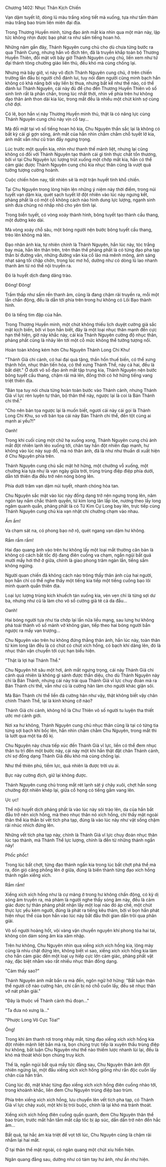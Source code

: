 




Chương 1402: Nhục Thân Kịch Chiến


Vạn dặm tuyết lở, dòng lũ màu trắng xông tiết mà xuống, tựa như tấm thảm màu trắng bao trùm liên miên đại địa.

Trong Thương Huyền minh, từng đạo ánh mắt kia nhìn qua một màn này, lập tức không nhịn được bạo phát ra như sấm tiếng hoan hô.

Những năm gần đây, Thánh Nguyên cung chủ cho dù chưa từng bước ra qua Thánh Cung, nhưng hắn vô địch tên, đã là truyền khắp toàn bộ Thương Huyền Thiên, đối mặt với bây giờ Thánh Nguyên cung chủ, liền xem như tứ đại thánh tông chưởng giáo liên thủ, đều khó mà cùng chống lại.

Nhưng mà bây giờ, vị này vô địch Thánh Nguyên cung chủ, ở trên chiến trường lần đầu bị người chỗ đánh lui, tuy nói đám người cũng minh bạch hắn không có khả năng bởi vậy liền bị thua, nhưng bất kể như thế nào, có thể đánh lui Thánh Nguyên, cái này đủ để cho đến Thương Huyền Thiên vô số sinh linh rất là phấn chấn, trong lúc nhất thời, nhìn về phía trên hư không đạo thân ảnh thon dài kia lúc, trong mắt đều là nhiều một chút kính sợ cùng chờ đợi.

Có lẽ, bọn hắn vị này Thương Huyền minh thủ, thật là có năng lực cùng Thánh Nguyên cung chủ này vịn cổ tay...

Mà đối mặt tại vô số tiếng hoan hô kia, Chu Nguyên thần sắc lại là không có bất kỳ cái gì gợn sóng, ánh mắt của hắn nhìn chằm chằm chỗ tuyết lở kia, ánh mắt vẫn như cũ tràn đầy ngưng trọng.

Lúc trước một quyền kia, nhìn như thanh thế mãnh liệt, nhưng lại cũng không có đối với Thánh Nguyên tạo thành cái gì tính thực chất tổn thương, bởi vì tại Chu Nguyên lực lượng trút xuống một chớp mắt kia, hắn có thể cảm giác được Thánh Nguyên cung chủ kia nhục thân cũng là vượt quá tưởng tượng cường hoành.

Cuộc chiến hôm nay, tất nhiên sẽ là một trận huyết tinh khổ chiến.

Tại Chu Nguyên trong lòng hiện lên những ý niệm này thời điểm, trong núi tuyết vạn dặm kia, quét sạch tuyết lở đột nhiên vào lúc này ngưng kết, phảng phất là có một cỗ không cách nào hình dung lực lượng, ngạnh sinh sinh đưa chúng nó nhấp nhô cho yên tĩnh lại.

Trong biển tuyết, có vòng xoáy thành hình, bông tuyết tạo thành cầu thang, một đường kéo dài.

Mà vòng xoáy chỗ sâu, một bóng người nện bước bông tuyết cầu thang, trèo lên không mà lên.

Đạo nhân ảnh kia, tự nhiên chính là Thánh Nguyên, hắn lúc này, tóc trắng bay múa, hắn lên thân trên, trên thân thể phảng phất là có từng đạo pha tạp thần bí đường vân, những đường vân kia cổ lão mà mênh mông, ánh sáng nhạt sáng tối chập chờn, trong lúc mơ hồ, dường như có dòng lũ lao nhanh thanh âm từ nó thể nội truyền ra.

Đó là huyết dịch đang dâng trào.

Đông! Đông!

Trầm thấp như sấm rền thanh âm, cũng là đang chậm rãi truyền ra, mỗi một lần chấn động, đều là dẫn tới phía trên trong hư không có Lôi Bạo thành hình.

Đó là tiếng tim đập của hắn.

Trong Thương Huyền minh, một chút không thiếu lịch duyệt cường giả sắc mặt kịch biến, bởi vì bọn hắn biết, đây là một loại nhục thân mạnh đến cực hạn thể hiện, giờ này khắc này, cái kia Thánh Nguyên cường độ nhục thân, phảng phất cũng là nhảy lên tới một cỗ mức không thể tưởng tượng nổi.

Hoàn toàn không kém hơn Chu Nguyên Thánh Long Chi Khu!

"Thánh Giả chi cảnh, có hai đại quà tặng, thần hồn thuế biến, có thể xưng thánh hồn, nhục thân tiến hóa, có thể xưng Thánh Thể, này cả hai, đều là bất diệt." Ở dưới vô số đạo ánh mắt tập trung kia, Thánh Nguyên nện bước bông tuyết cầu thang, chậm rãi mà lên, đồng thời có hờ hững tiếng vang triệt thiên địa.

"Bản tọa tuy nói chưa từng hoàn toàn bước vào Thánh cảnh, nhưng Thánh Giả vĩ lực rèn luyện tự thân, bộ thân thể này, ngược lại là coi là Bán Thánh chi thể."

"Cho nên bản tọa ngược lại là muốn biết, ngươi cái này cái gọi là Thánh Long Chi Khu, so với bản tọa cái này Bán Thánh chi thể, đến tột cùng ai mạnh ai yếu?!"

Oanh!

Trong khi cuối cùng một chữ hạ xuống xong, Thánh Nguyên cung chủ ánh mắt đột nhiên lạnh lẽo xuống tới, chân tay hắn đột nhiên đạp mạnh, hư không vào lúc này sụp đổ, mà nó thân ảnh, đã là như như thuấn di xuất hiện ở Chu Nguyên phía trên.

Thánh Nguyên cung chủ sắc mặt hờ hững, một chưởng vỗ xuống, một chưởng kia tựa như là vạn ngày giữa trời, trùng trùng điệp điệp phía dưới, dẫn tới thiên địa đều trở nên nóng bỏng lên.

Phía dưới trăm vạn dặm núi tuyết, nhanh chóng hòa tan.

Chu Nguyên sắc mặt vào lúc này đồng dạng trở nên ngưng trọng lên, năm ngón tay nắm chắc thành quyền, tử kim long lân lấp lóe, nương theo lấy long ngâm quanh quẩn, phảng phất là có Tử Kim Cự Long bay lên, trực tiếp cùng Thánh Nguyên cung chủ kia vạn nhật chi chưởng chạm vào nhau.

Ầm ầm!

Va chạm sát na, có phong bạo nở rộ, quét ngang vạn dặm hư không.

Rầm rầm rầm!

Hai đạo quang ảnh vào trên hư không lấy một loại mắt thường căn bản là không có cách bắt tốc độ đang điên cuồng va chạm, ngắn ngủi bất quá mười mấy hơi thở ở giữa, chính là giao phong trăm ngàn lần, tiếng sấm không ngừng.

Người quan chiến đã không cách nào trông thấy thân ảnh của hai người, bọn hắn chỉ có thể nghe thấy một tiếng kia tiếp một tiếng cuồng bạo lôi minh quanh quẩn thiên địa.

Loại lực lượng trùng kích khuếch tán xuống kia, vẻn vẹn chỉ là từng sợi dư ba, nhưng như cũ là làm cho vô số cường giả tê cả da đầu...

Oanh!

Hai bóng người tựa như tia chớp lại lần nữa liều mạng, sau lưng hư không phá toái thành vô số mảnh vỡ không gian, tiếp theo hai bóng người bắn ngược ra mấy vạn trượng...

Chu Nguyên vào trên hư không đứng thẳng thân ảnh, hắn lúc này, toàn thân tử kim long lân đều là có chút có chút xích hồng, có bạch khí dâng lên, đó là nhục thân vận chuyển tới cực hạn biểu hiện.

"Thật là lợi hại Thánh Thể."

Chu Nguyên hít sâu một hơi, ánh mắt ngưng trọng, cái này Thánh Giả chi cảnh quả nhiên là không gì sánh được thần diệu, cho dù Thánh Nguyên này chỉ là Bán Thánh, nhưng cái này trải qua Thánh Giả vĩ lực chuy đoán mà ra Bán Thánh chi thể, vẫn như cũ là cường hãn làm cho người khác giận sôi.

Mà Bán Thánh chi thể liền đã cường hãn như vậy, thật không biết vậy chân chính Thánh Thể, lại là kinh khủng cỡ nào?

Thánh Giả chi cảnh, không hổ là Chư Thiên vô số người tu luyện tha thiết ước mơ cảnh giới.

Nơi xa hư không, Thánh Nguyên cung chủ nhục thân cũng là tại có từng tia từng sợi bạch khí bốc lên, hắn nhìn chằm chằm Chu Nguyên, trong mắt thì là lướt qua một tia đố kị.

Chu Nguyên này chưa tiếp xúc đến Thánh Giả vĩ lực, liền có thể đem nhục thân tu trì đến một bước này, cái này một khi hắn thật đặt chân Thánh cảnh, chỉ sợ đồng dạng Thánh Giả đều khó mà cùng chống lại.

Như thế thiên phú, tiềm lực, quả nhiên là được trời ưu ái.

Bực này cường địch, giữ lại không được.

Thánh Nguyên cung chủ trong mắt rét lạnh sát ý chảy xuôi, chợt hắn song chưởng đột nhiên khép lại, giữa cổ họng có tiếng gầm vang lên.

Ục ục!

Thể nội huyết dịch phảng phất là vào lúc này sôi trào lên, da của hắn bắt đầu trở nên xích hồng, mà theo nhục thân nó xích hồng, chỉ thấy mặt ngoài thân thể kia thần bí vết tích pha tạp, đúng là vào lúc này như vật sống chậm rãi nhúc nhích đứng lên.

Những vết tích pha tạp này, chính là Thánh Giả vĩ lực chuy đoán nhục thân lúc tạo thành, mà Thánh Thể lực lượng, chính là đến từ những thánh ngấn này!

Phốc phốc!

Trong lúc bất chợt, từng đạo thánh ngấn kia trong lúc bất chợt phá thể mà ra, đón gió căng phồng lên ở giữa, đúng là biến thành từng đạo xích hồng thánh ngấn xiềng xích.

Rầm rầm!

Xiềng xích xích hồng như là cự mãng ở trong hư không chấn động, có kỳ dị sóng âm truyền ra, mà phàm là người nghe thấy sóng âm này, đều là cảm giác được tự thân phảng phất nhận lấy một loại nào đó áp chế, một chút thực lực yếu kém người, đúng là phát ra tiếng kêu thảm, bởi vì bọn hắn phát hiện nhục thể của bọn hắn vào lúc này bắt đầu thời gian dần trôi qua phân giải.

Vô số người hoảng hốt, vội vàng vận chuyển nguyên khí phong tỏa hai tai, không còn dám sóng âm kia xâm nhập.

Trên hư không, Chu Nguyên nhìn qua xiềng xích xích hồng kia, lông mày cũng là nhíu chặt đứng lên, không biết vì sao, xiềng xích xích hồng kia làm cho hắn cảm giác đến một loại uy hiếp cực lớn cảm giác, phảng phất vật này, đặc biệt nhằm vào rất nhiều nhục thân đồng dạng.

"Cảm thấy sao?"

Thánh Nguyên ánh mắt bắn ra mà đến, ngôn ngữ hờ hững: "Bất luận thân thể ngươi cỡ nào cường hãn, chỉ cần bị nó chỗ cuốn lấy, đều sẽ nhục thân vỡ nát phân giải."

"Đây là thuộc về Thánh cảnh thủ đoạn..."

"Ta đưa nó xưng là..."

"Phược Long Vô Cực Tỏa!"

Ông!

Trong khi âm thanh rơi trong nháy mắt, từng đạo xiềng xích xích hồng kia đột nhiên mãnh liệt bắn mà ra, bọn chúng trực tiếp là xuyên thấu trùng điệp hư không, bất luận Chu Nguyên như thế nào thiểm lược nhanh lùi lại, đều là khó mà thoát khỏi bọn chúng truy kích.

Thế là, ngắn ngủi bất quá mấy tức đằng sau, Chu Nguyên thân ảnh đột nhiên ngừng lại, một đầu xiềng xích xích hồng giống như rắn độc cuốn lấy chân của hắn trần.

Cùng lúc đó, mặt khác từng đạo xiềng xích xích hồng điên cuồng nhào tới, trong khoảnh khắc, liền đem Chu Nguyên trùng điệp bao trùm.

Phía trên xiềng xích xích hồng, lưu chuyển lên vết tích pha tạp, có Thánh Giả vĩ lực chảy xuôi, một khi bị trói buộc, chính là lại khó mà tránh thoát.

Xiềng xích xích hồng điên cuồng quấn quanh, đem Chu Nguyên thân thể bao trùm, trước mắt hắn tầm mắt cấp tốc bị áp súc, dần dần trở nên đến hắc ám...

Bất quá, tại hắc ám kia triệt để vọt tới lúc, Chu Nguyên cũng là chậm rãi nhắm lại hai mắt.

Ở tại thân thể mặt ngoài, có ngân quang một chút xíu hiển hiện.

Ngân quang đằng sau, dường như có tám tay hư ảnh, như ẩn như hiện.




